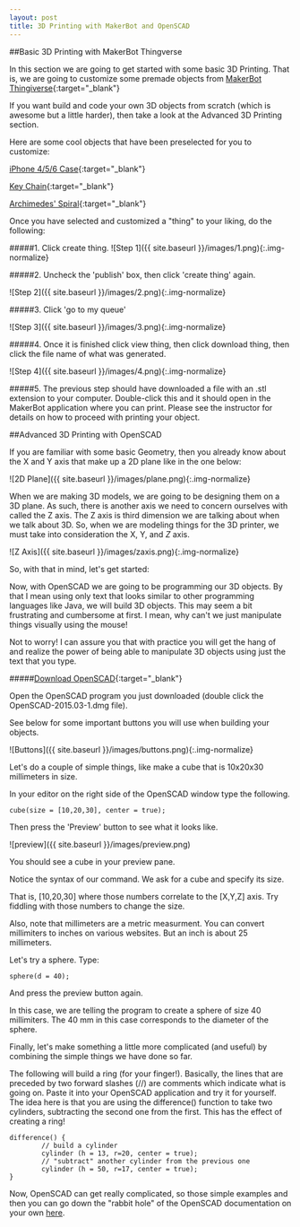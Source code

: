 ```yaml
---
layout: post
title: 3D Printing with MakerBot and OpenSCAD
---
```


##Basic 3D Printing with MakerBot Thingverse

In this section we are going to get started with some basic 3D Printing. That is, we are going to customize some premade objects from [MakerBot Thingiverse](http://www.thingiverse.com/customizable){:target="_blank"} 

If you want build and code your own 3D objects from scratch (which is awesome but a little harder), then take a look at the Advanced 3D Printing section.

Here are some cool objects that have been preselected for you to customize:

[iPhone 4/5/6 Case](http://www.thingiverse.com/apps/customizer/run?thing_id=813330){:target="_blank"}

[Key Chain](http://www.thingiverse.com/apps/customizer/run?thing_id=834725){:target="_blank"}

[Archimedes' Spiral](http://www.thingiverse.com/apps/customizer/run?thing_id=739927){:target="_blank"}

Once you have selected and customized a "thing" to your liking, do the following:

#####1. Click create thing.
![Step 1]({{ site.baseurl }}/images/1.png){:.img-normalize}

#####2. Uncheck the 'publish' box, then click 'create thing' again.

![Step 2]({{ site.baseurl }}/images/2.png){:.img-normalize}

#####3. Click 'go to my queue'

![Step 3]({{ site.baseurl }}/images/3.png){:.img-normalize}

#####4. Once it is finished click view thing, then click download thing, then click the file name of what was generated.

![Step 4]({{ site.baseurl }}/images/4.png){:.img-normalize}

#####5. The previous step should have downloaded a file with an .stl extension to your computer. Double-click this and it should open in the MakerBot application where you can print. Please see the instructor for details on how to proceed with printing your object.

##Advanced 3D Printing with OpenSCAD

If you are familiar with some basic Geometry, then you already know about the X and Y axis that make up a 2D plane like in the one below:

![2D Plane]({{ site.baseurl }}/images/plane.png){:.img-normalize}

When we are making 3D models, we are going to be designing them on a 3D plane. As such, there is another axis we need to concern ourselves with called the Z axis. The Z axis is third dimension we are talking about when we talk about 3D. So, when we are modeling things for the 3D printer, we must take into consideration the X, Y, and *Z* axis.

![Z Axis]({{ site.baseurl }}/images/zaxis.png){:.img-normalize}

So, with that in mind, let's get started:

Now, with OpenSCAD we are going to be programming our 3D objects. By that I mean using only text that looks similar to other programming languages like Java, we will build 3D objects. This may seem a bit frustrating and cumbersome at first. I mean, why can't we just manipulate things visually using the mouse! 

Not to worry! I can assure you that with practice you will get the hang of and realize the power of being able to manipulate 3D objects using just the text that you type.

#####[Download OpenSCAD](http://files.openscad.org/OpenSCAD-2015.03-1.dmg){:target="_blank"}

Open the OpenSCAD program you just downloaded (double click the OpenSCAD-2015.03-1.dmg file).

See below for some important buttons you will use when building your objects.

![Buttons]({{ site.baseurl }}/images/buttons.png){:.img-normalize}

Let's do a couple of simple things, like make a cube that is 10x20x30 millimeters in size.

In your editor on the right side of the OpenSCAD window type the following.

	cube(size = [10,20,30], center = true);

Then press the 'Preview' button to see what it looks like.

![preview]({{ site.baseurl }}/images/preview.png)

You should see a cube in your preview pane.

Notice the syntax of our command. We ask for a cube and specify its size.

That is, [10,20,30] where those numbers correlate to the [X,Y,Z] axis. Try fiddling with those numbers to change the size.

Also, note that millimeters are a metric measurment. You can convert millimiters to inches on various websites. But an inch is about 25 millimeters.

Let's try a sphere. Type:

	sphere(d = 40);

And press the preview button again.

In this case, we are telling the program to create a sphere of size 40 millimiters. The 40 mm in this case corresponds to the diameter of the sphere.

Finally, let's make something a little more complicated (and useful) by combining the simple things we have done so far.

The following will build a ring (for your finger!). Basically, the lines that are preceded by two forward slashes (//) are comments which indicate what is going on. Paste it into your OpenSCAD application and try it for yourself. The idea here is that you are using the difference() function to take two cylinders, subtracting the second one from the first. This has the effect of creating a ring!

	difference() {
	        // build a cylinder
	        cylinder (h = 13, r=20, center = true);
	        // "subtract" another cylinder from the previous one
	        cylinder (h = 50, r=17, center = true);
	}
	

Now, OpenSCAD can get really complicated, so those simple examples and then you can go down the "rabbit hole" of the OpenSCAD documentation on your own [here](http://en.wikibooks.org/wiki/Category:OpenSCAD_User_Manual).
